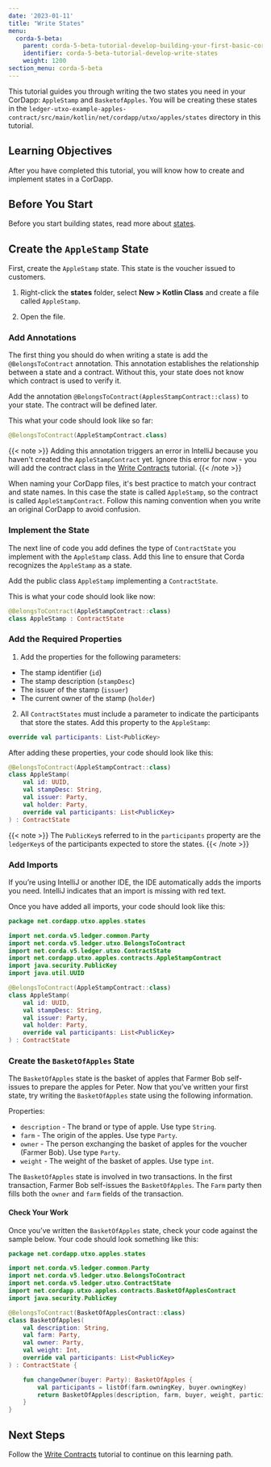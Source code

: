 ```yaml
---
date: '2023-01-11'
title: "Write States"
menu:
  corda-5-beta:
    parent: corda-5-beta-tutorial-develop-building-your-first-basic-cordapp
    identifier: corda-5-beta-tutorial-develop-write-states
    weight: 1200
section_menu: corda-5-beta
---
```


This tutorial guides you through writing the two states you need in your CorDapp: `AppleStamp` and `BasketofApples`. You will be creating these states in the `ledger-utxo-example-apples-contract/src/main/kotlin/net/cordapp/utxo/apples/states` directory in this tutorial.

## Learning Objectives

After you have completed this tutorial, you will know how to create and implement states in a CorDapp.

## Before You Start

Before you start building states, read more about [states](../../ledger/states.md).


## Create the `AppleStamp` State

First, create the `AppleStamp` state. This state is the voucher issued to customers.

1. Right-click the **states** folder, select **New > Kotlin Class** and create a file called `AppleStamp`.

2. Open the file.

### Add Annotations

The first thing you should do when writing a state is add the `@BelongsToContract` annotation. This annotation establishes the relationship between a state and a contract. Without this, your state does not know which contract is used to verify it.

Add the annotation `@BelongsToContract(ApplesStampContract::class)` to your state. The contract will be defined later.

This what your code should look like so far:

```kotlin
@BelongsToContract(AppleStampContract.class)
```

{{< note >}}
Adding this annotation triggers an error in IntelliJ because you haven't created the `AppleStampContract` yet. Ignore this error for now - you will add the contract class in the [Write Contracts](basic-cordapp-contract.md) tutorial.
{{< /note >}}

When naming your CorDapp files, it's best practice to match your contract and state names. In this case the state is called `AppleStamp`, so the contract is called `AppleStampContract`. Follow this naming convention when you write an original CorDapp to avoid confusion.


### Implement the State

The next line of code you add defines the type of `ContractState` you implement with the `AppleStamp` class. Add this line to ensure that Corda recognizes the `AppleStamp` as a state.

Add the public class `AppleStamp` implementing a `ContractState`.

This is what your code should look like now:

```kotlin
@BelongsToContract(AppleStampContract::class)
class AppleStamp : ContractState
```

### Add the Required Properties

1. Add the properties for the following parameters:
* The stamp identifier (`id`)
* The stamp description (`stampDesc`)
* The issuer of the stamp (`issuer`)
* The current owner of the stamp (`holder`)

2. All `ContractStates` must include a parameter to indicate the participants that store the states. Add this property to the `AppleStamp`:

```kotlin
override val participants: List<PublicKey>
```

After adding these properties, your code should look like this:

```kotlin
@BelongsToContract(AppleStampContract::class)
class AppleStamp(
    val id: UUID,
    val stampDesc: String,
    val issuer: Party,
    val holder: Party,
    override val participants: List<PublicKey>
) : ContractState
```

{{< note >}}
The `PublicKey`s referred to in the `participants` property are the `ledgerKey`s of the participants expected to store the states.
{{< /note >}}

### Add Imports

If you’re using IntelliJ or another IDE, the IDE automatically adds the imports you need. IntelliJ indicates that an import is missing with red text.

Once you have added all imports, your code should look like this:

```kotlin
package net.cordapp.utxo.apples.states

import net.corda.v5.ledger.common.Party
import net.corda.v5.ledger.utxo.BelongsToContract
import net.corda.v5.ledger.utxo.ContractState
import net.cordapp.utxo.apples.contracts.AppleStampContract
import java.security.PublicKey
import java.util.UUID

@BelongsToContract(AppleStampContract::class)
class AppleStamp(
    val id: UUID,
    val stampDesc: String,
    val issuer: Party,
    val holder: Party,
    override val participants: List<PublicKey>
) : ContractState
```

### Create the `BasketOfApples` State

The `BasketOfApples` state is the basket of apples that Farmer Bob self-issues to prepare the apples for Peter. Now that you’ve written your first state, try writing the `BasketOfApples` state using the following information.

Properties:

* `description` - The brand or type of apple. Use type `String`.
* `farm` - The origin of the apples. Use type `Party`.
* `owner` - The person exchanging the basket of apples for the voucher (Farmer Bob). Use type `Party`.
* `weight` - The weight of the basket of apples. Use type `int`.

The `BasketOfApples` state is involved in two transactions. In the first transaction, Farmer Bob self-issues the `BasketOfApples`. The `Farm` party then fills both the `owner` and `farm` fields of the transaction.

#### Check Your Work

Once you’ve written the `BasketOfApples` state, check your code against the sample below. Your code should look something like this:

```kotlin
package net.cordapp.utxo.apples.states

import net.corda.v5.ledger.common.Party
import net.corda.v5.ledger.utxo.BelongsToContract
import net.corda.v5.ledger.utxo.ContractState
import net.cordapp.utxo.apples.contracts.BasketOfApplesContract
import java.security.PublicKey

@BelongsToContract(BasketOfApplesContract::class)
class BasketOfApples(
    val description: String,
    val farm: Party,
    val owner: Party,
    val weight: Int,
    override val participants: List<PublicKey>
) : ContractState {

    fun changeOwner(buyer: Party): BasketOfApples {
        val participants = listOf(farm.owningKey, buyer.owningKey)
        return BasketOfApples(description, farm, buyer, weight, participants)
    }
}
```

## Next Steps

Follow the [Write Contracts](basic-cordapp-contract.md) tutorial to continue on this learning path.
